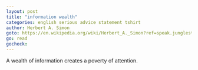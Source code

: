 ```yaml
---
layout: post
title: "information wealth"
categories: english serious advice statement tshirt
author: Herbert A. Simon
goto: https://en.wikipedia.org/wiki/Herbert_A._Simon?ref=speak.junglestar.org
go: read
gocheck: 
---
```

A wealth of information creates a poverty of attention.
